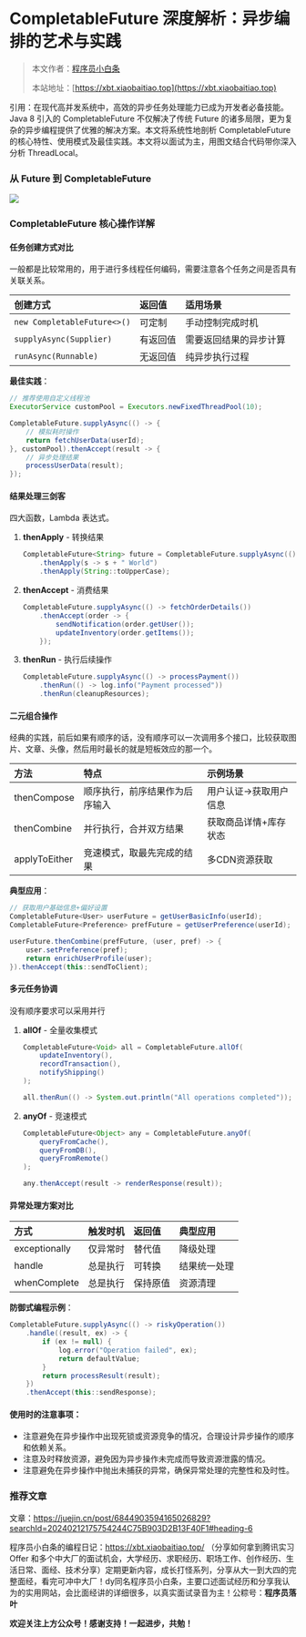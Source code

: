 # CompletableFuture 深度解析：异步编排的艺术与实践

> 本文作者：[程序员小白条](https://github.com/luoye6)
>
> 本站地址：[https://xbt.xiaobaitiao.top](https://xbt.xiaobaitiao.top)

引用：在现代高并发系统中，高效的异步任务处理能力已成为开发者必备技能。Java 8 引入的 CompletableFuture 不仅解决了传统 Future 的诸多局限，更为复杂的异步编程提供了优雅的解决方案。本文将系统性地剖析 CompletableFuture 的核心特性、使用模式及最佳实践。本文将以面试为主，用图文结合代码带你深入分析 ThreadLocal。

### 从 Future 到 CompletableFuture

![](https://pic.yupi.icu/5563/202508161135830.png)

### CompletableFuture 核心操作详解

#### 任务创建方式对比

一般都是比较常用的，用于进行多线程任何编码，需要注意各个任务之间是否具有关联关系。

| 创建方式                    | 返回值   | 适用场景               |
| :-------------------------- | :------- | :--------------------- |
| `new CompletableFuture<>()` | 可定制   | 手动控制完成时机       |
| `supplyAsync(Supplier)`     | 有返回值 | 需要返回结果的异步计算 |
| `runAsync(Runnable)`        | 无返回值 | 纯异步执行过程         |

**最佳实践**：

```Java
// 推荐使用自定义线程池
ExecutorService customPool = Executors.newFixedThreadPool(10);

CompletableFuture.supplyAsync(() -> {
    // 模拟耗时操作
    return fetchUserData(userId);
}, customPool).thenAccept(result -> {
    // 异步处理结果
    processUserData(result);
});
```

#### 结果处理三剑客

四大函数，Lambda 表达式。

1. **thenApply** - 转换结果

   ```Java
   CompletableFuture<String> future = CompletableFuture.supplyAsync(() -> "Hello")
       .thenApply(s -> s + " World")
       .thenApply(String::toUpperCase);
   ```

2. **thenAccept** - 消费结果

   ```Java
   CompletableFuture.supplyAsync(() -> fetchOrderDetails())
       .thenAccept(order -> {
           sendNotification(order.getUser());
           updateInventory(order.getItems());
       });
   ```

3. **thenRun** - 执行后续操作

   ```Java
   CompletableFuture.supplyAsync(() -> processPayment())
       .thenRun(() -> log.info("Payment processed"))
       .thenRun(cleanupResources);
   ```

#### 二元组合操作

经典的实践，前后如果有顺序的话，没有顺序可以一次调用多个接口，比较获取图片、文章、头像，然后用时最长的就是短板效应的那一个。

| 方法          | 特点                           | 示例场景              |
| :------------ | :----------------------------- | :-------------------- |
| thenCompose   | 顺序执行，前序结果作为后序输入 | 用户认证→获取用户信息 |
| thenCombine   | 并行执行，合并双方结果         | 获取商品详情+库存状态 |
| applyToEither | 竞速模式，取最先完成的结果     | 多CDN资源获取         |

**典型应用**：

```Java
// 获取用户基础信息+偏好设置
CompletableFuture<User> userFuture = getUserBasicInfo(userId);
CompletableFuture<Preference> prefFuture = getUserPreference(userId);

userFuture.thenCombine(prefFuture, (user, pref) -> {
    user.setPreference(pref);
    return enrichUserProfile(user);
}).thenAccept(this::sendToClient);
```

#### 多元任务协调

没有顺序要求可以采用并行

1. **allOf** - 全量收集模式

   ```Java
   CompletableFuture<Void> all = CompletableFuture.allOf(
       updateInventory(),
       recordTransaction(),
       notifyShipping()
   );
   
   all.thenRun(() -> System.out.println("All operations completed"));
   ```

2. **anyOf** - 竞速模式

   ```Java
   CompletableFuture<Object> any = CompletableFuture.anyOf(
       queryFromCache(),
       queryFromDB(),
       queryFromRemote()
   );
   
   any.thenAccept(result -> renderResponse(result));
   ```

#### 异常处理方案对比

| 方式          | 触发时机 | 返回值   | 典型应用     |
| :------------ | :------- | :------- | :----------- |
| exceptionally | 仅异常时 | 替代值   | 降级处理     |
| handle        | 总是执行 | 可转换   | 结果统一处理 |
| whenComplete  | 总是执行 | 保持原值 | 资源清理     |

**防御式编程示例**：

```Java
CompletableFuture.supplyAsync(() -> riskyOperation())
    .handle((result, ex) -> {
        if (ex != null) {
            log.error("Operation failed", ex);
            return defaultValue;
        }
        return processResult(result);
    })
    .thenAccept(this::sendResponse);
```

#### 使用时的注意事项：

- 注意避免在异步操作中出现死锁或资源竞争的情况，合理设计异步操作的顺序和依赖关系。
- 注意及时释放资源，避免因为异步操作未完成而导致资源泄露的情况。
- 注意避免在异步操作中抛出未捕获的异常，确保异常处理的完整性和及时性。

### 推荐文章

文章：https://juejin.cn/post/6844903594165026829?searchId=20240212175754244C75B903D2B13F40F1#heading-6

程序员小白条的编程日记：https://xbt.xiaobaitiao.top/ （分享如何拿到腾讯实习 Offer 和多个中大厂的面试机会，大学经历、求职经历、职场工作、创作经历、生活日常、面经、技术分享）定期更新内容，成长打怪系列，分享从大一到大四的完整面经，看完可冲中大厂！dy同名程序员小白条，主要口述面试经历和分享我认为的实用网站，会比面经讲的详细很多，以真实面试录音为主！公粽号：**程序员落叶**

**欢迎关注上方公众号！感谢支持！一起进步，共勉！**